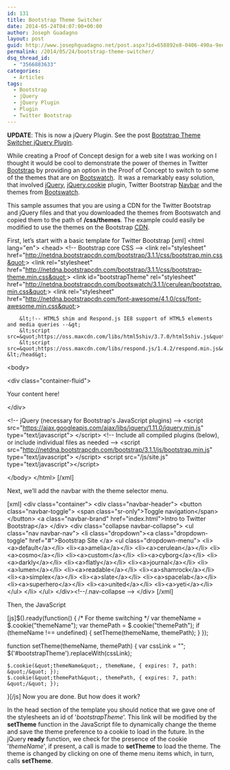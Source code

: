 ```yaml
---
id: 131
title: Bootstrap Theme Switcher
date: 2014-05-24T04:07:00+00:00
author: Joseph Guadagno
layout: post
guid: http://www.josephguadagno.net/post.aspx?id=658892e8-0406-490a-9ee1-4f822c2ebfe4
permalink: /2014/05/24/bootstrap-theme-switcher/
dsq_thread_id:
  - "3566883633"
categories:
  - Articles
tags:
  - Bootstrap
  - jQuery
  - jQuery Plugin
  - Plugin
  - Twitter Bootstrap
---
```

<strong>UPDATE</strong>: This is now a jQuery Plugin. See the post <a href="http://www.josephguadagno.net/post/2014/11/15/Bootstrap-Theme-Switcher-jQuery-plugin" target="_blank">Bootstrap Theme Switcher jQuery Plugin</a>.

While creating a Proof of Concept design for a web site I was working on I thought it would be cool to demonstrate the power of themes in Twitter <a href="http://getbootstrap.com" target="_blank">Bootstrap</a> by providing an option in the Proof of Concept to switch to some of the themes that are on <a href="http://www.bootswatch.com" target="_blank">Bootswatch</a>.  It was a remarkably easy solution, that involved <a href="http://www.jquery.com" target="_blank">jQuery</a>, <a href="https://github.com/carhartl/jquery-cookie" target="_blank">jQuery.cookie</a> plugin, Twitter Bootstrap <a href="http://getbootstrap.com/components/#navbar" target="_blank">Navbar</a> and the themes from <a href="http://www.bootswatch.com" target="_blank">Bootswatch</a>.

This sample assumes that you are using a CDN for the Twitter Bootstrap and jQuery files and that you downloaded the themes from Bootswatch and copied them to the path of <strong>/css/themes</strong>. The example could easily be modified to use the themes on the Bootstrap <a href="http://www.bootstrapcdn.com" target="_blank">CDN</a>.

First, let’s start with a basic template for Twitter Bootstrap
[xml]
&lt;html lang=&quot;en&quot;&gt;
	&lt;head&gt;
        &lt;!-- Bootstrap core CSS --&gt;
        &lt;link rel=&quot;stylesheet&quot; 
			href=&quot;http://netdna.bootstrapcdn.com/bootstrap/3.1.1/css/bootstrap.min.css&quot;&gt;
		&lt;link rel=&quot;stylesheet&quot; 
			href=&quot;http://netdna.bootstrapcdn.com/bootstrap/3.1.1/css/bootstrap-theme.min.css&quot;&gt;
        &lt;link id=&quot;bootstrapTheme&quot; rel=&quot;stylesheet&quot; 
			href=&quot;http://netdna.bootstrapcdn.com/bootswatch/3.1.1/cerulean/bootstrap.min.css&quot;&gt;
        &lt;link rel=&quot;stylesheet&quot; 
			href=&quot;http://netdna.bootstrapcdn.com/font-awesome/4.1.0/css/font-awesome.min.css&quot;&gt;

        &lt;!-- HTML5 shim and Respond.js IE8 support of HTML5 elements and media queries --&gt;    
        &lt;script src=&quot;https://oss.maxcdn.com/libs/html5shiv/3.7.0/html5shiv.js&quot;&gt;&lt;/script&gt;
        &lt;script src=&quot;https://oss.maxcdn.com/libs/respond.js/1.4.2/respond.min.js&quot;&gt;&lt;/script&gt;
	&lt;/head&gt;
&lt;body&gt;

&lt;div class=&quot;container-fluid&quot;&gt;

Your content here!

&lt;/div&gt;

&lt;!-- jQuery (necessary for Bootstrap's JavaScript plugins) --&gt;
&lt;script src=&quot;https://ajax.googleapis.com/ajax/libs/jquery/1.11.0/jquery.min.js&quot; 
	type=&quot;text/javascript&quot;&gt;
&lt;/script&gt;
&lt;!-- Include all compiled plugins (below), or include individual files as needed --&gt;
&lt;script src=&quot;http://netdna.bootstrapcdn.com/bootstrap/3.1.1/js/bootstrap.min.js&quot; 
	type=&quot;text/javascript&quot;&gt;
&lt;/script&gt;
&lt;script src=&quot;/js/site.js&quot; type=&quot;text/javascript&quot;&gt;&lt;/script&gt;

&lt;/body&gt; 
&lt;/html&gt;
[/xml]

<p>Next, we’ll add the navbar with the theme selector menu.</p>

[xml]
&lt;div class=&quot;container&quot;&gt;
	&lt;div class=&quot;navbar-header&quot;&gt;
		&lt;button class=&quot;navbar-toggle&quot;&gt; 
  			&lt;span class=&quot;sr-only&quot;&gt;Toggle navigation&lt;/span&gt;
  		&lt;/button&gt; 
  		&lt;a class=&quot;navbar-brand&quot; href=&quot;index.html&quot;&gt;Intro to Twitter Bootstrap&lt;/a&gt;
  	&lt;/div&gt;
	&lt;div class=&quot;collapse navbar-collapse&quot;&gt;
	&lt;ul class=&quot;nav navbar-nav&quot;&gt;
		&lt;li class=&quot;dropdown&quot;&gt;&lt;a class=&quot;dropdown-toggle&quot; href=&quot;#&quot;&gt;Bootstrap Site &lt;/a&gt;
			&lt;ul class=&quot;dropdown-menu&quot;&gt;
				&lt;li&gt;&lt;a&gt;default&lt;/a&gt;&lt;/li&gt;
				&lt;li&gt;&lt;a&gt;amelia&lt;/a&gt;&lt;/li&gt;
				&lt;li&gt;&lt;a&gt;cerulean&lt;/a&gt;&lt;/li&gt;
				&lt;li&gt;&lt;a&gt;cosmo&lt;/a&gt;&lt;/li&gt;
				&lt;li&gt;&lt;a&gt;custom&lt;/a&gt;&lt;/li&gt;
				&lt;li&gt;&lt;a&gt;cyborg&lt;/a&gt;&lt;/li&gt;
				&lt;li&gt;&lt;a&gt;darkly&lt;/a&gt;&lt;/li&gt;
				&lt;li&gt;&lt;a&gt;flatly&lt;/a&gt;&lt;/li&gt;
				&lt;li&gt;&lt;a&gt;journal&lt;/a&gt;&lt;/li&gt;
				&lt;li&gt;&lt;a&gt;lumen&lt;/a&gt;&lt;/li&gt;
				&lt;li&gt;&lt;a&gt;readable&lt;/a&gt;&lt;/li&gt;
				&lt;li&gt;&lt;a&gt;shamrock&lt;/a&gt;&lt;/li&gt;
				&lt;li&gt;&lt;a&gt;simplex&lt;/a&gt;&lt;/li&gt;
				&lt;li&gt;&lt;a&gt;slate&lt;/a&gt;&lt;/li&gt;
				&lt;li&gt;&lt;a&gt;spacelab&lt;/a&gt;&lt;/li&gt;
				&lt;li&gt;&lt;a&gt;superhero&lt;/a&gt;&lt;/li&gt;
				&lt;li&gt;&lt;a&gt;united&lt;/a&gt;&lt;/li&gt;
				&lt;li&gt;&lt;a&gt;yeti&lt;/a&gt;&lt;/li&gt;
			&lt;/ul&gt;
		&lt;/li&gt;
	&lt;/ul&gt;
	&lt;/div&gt;&lt;!--/.nav-collapse --&gt;
&lt;/div&gt; 
[/xml]

<p>Then, the JavaScript</p>
[js]$().ready(function() {
	/* For theme switching */    
	var themeName = $.cookie(&quot;themeName&quot;);
	var themePath = $.cookie(&quot;themePath&quot;);
	if (themeName !== undefined) {
		setTheme(themeName, themePath);
	}
});

function setTheme(themeName, themePath) {
	var cssLink = &quot;&quot;;
	$('#bootstrapTheme').replaceWith(cssLink);

	$.cookie(&quot;themeName&quot;, themeName, { expires: 7, path: &quot;/&quot; });
	$.cookie(&quot;themePath&quot;, themePath, { expires: 7, path: &quot;/&quot; });
}[/js]
Now you are done. But how does it work?

In the head section of the template you should notice that we gave one of the stylesheets an id of '<em>bootstrapTheme</em>'. This link will be modified by the <strong>setTheme</strong> function in the JavaScript file to dynamically change the theme and save the theme preference to a cookie to load in the future. In the jQuery <strong>ready</strong> function, we check for the presence of the cookie '<em>themeName</em>', if present, a call is made to <strong>setTheme</strong> to load the theme. The theme is changed by clicking on one of theme menu items which, in turn, calls <strong>setTheme</strong>.
